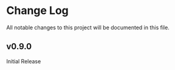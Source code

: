 # Change Log

All notable changes to this project will be documented in this file.

## v0.9.0

Initial Release
